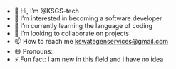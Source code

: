 - 👋 Hi, I’m @KSGS-tech
- 👀 I’m interested in becoming a software developer
- 🌱 I’m currently learning the language of coding
- 💞️ I’m looking to collaborate on projects
- 📫 How to reach me kswategenservices@gmail.com
- 😄 Pronouns: 
- ⚡ Fun fact: I am new in this field and i have no idea

<!---
KSGS-tech/KSGS-tech is a ✨ special ✨ repository because its `README.md` (this file) appears on your GitHub profile.
You can click the Preview link to take a look at your changes.
--->
